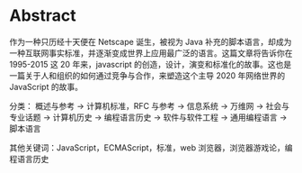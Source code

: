 # Abstract

作为一种只历经十天便在 Netscape 诞生，被视为 Java 补充的脚本语言，却成为一种互联网事实标准，并逐渐变成世界上应用最广泛的语言。这篇文章将告诉你在 1995-2015 这 20 年来，javascript 的创造，设计，演变和标准化的故事。这也是一篇关于人和组织的如何通过竞争与合作，来塑造这个主导 2020 年网络世界的 JavaScript 的故事。

分类：
概述与参考 -> 计算机标准，RFC 与参考 -> 信息系统 -> 万维网 -> 社会与专业话题 -> 计算机历史 -> 编程语言历史 -> 软件与软件工程 -> 通用编程语言 -> 脚本语言

其他关键词：JavaScript，ECMAScript，标准，web 浏览器，浏览器游戏论，编程语言历史
